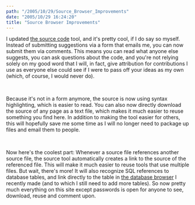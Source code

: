 ```yaml
---
path: "/2005/10/29/Source_Browser_Improvements" 
date: "2005/10/29 16:24:20" 
title: "Source Browser Improvements" 
---
```

<p>I updated <a href="http://www.randomchaos.com/source/">the source code</a> tool, and it's pretty cool, if I do say so myself. Instead of submitting suggestions via a form that emails me, you can now submit them via comments. This means you can read what anyone else suggests, you can ask questions about the code, and you're not relying solely on my good word that I will, in fact, give attribution for contributions I use as everyone else could see if I were to pass off your ideas as my own (which, of course, I would never do).</p><br><p>Because it's not in a form anymore, the source is now using syntax highlighting, which is easier to read. You can also now directly download the source of any page as a text file, which makes it much easier to reuse something you find here. In addition to making the tool easier for others, this will hopefully save me some time as I will no longer need to package up files and email them to people.</p><br><p>Now here's the coolest part: Whenever a source file references another source file, the source tool automatically creates a link to the source of the referenced file. This will make it much easier to reuse tools that use multiple files. But wait, there's more! It will also recognize SQL references to database tables, and link directly to the table in <a href="http://www.randomchaos.com/database/">the database browser</a> I recently made (and to which I still need to add more tables). So now pretty much everything on this site except passwords is open for anyone to see, download, reuse and comment upon.</p>